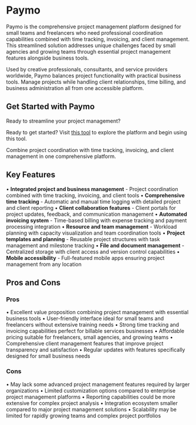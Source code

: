 # Paymo

Paymo is the comprehensive project management platform designed for small teams and freelancers who need professional coordination capabilities combined with time tracking, invoicing, and client management. This streamlined solution addresses unique challenges faced by small agencies and growing teams through essential project management features alongside business tools.

Used by creative professionals, consultants, and service providers worldwide, Paymo balances project functionality with practical business tools. Manage projects while handling client relationships, time billing, and business administration all from one accessible platform.

## Get Started with Paymo

Ready to streamline your project management?

Ready to get started? Visit [this tool](https://www.paymoapp.com) to explore the platform and begin using this tool.

Combine project coordination with time tracking, invoicing, and client management in one comprehensive platform.

## Key Features

• **Integrated project and business management** - Project coordination combined with time tracking, invoicing, and client tools
• **Comprehensive time tracking** - Automatic and manual time logging with detailed project and client reporting
• **Client collaboration features** - Client portals for project updates, feedback, and communication management
• **Automated invoicing system** - Time-based billing with expense tracking and payment processing integration
• **Resource and team management** - Workload planning with capacity visualization and team coordination tools
• **Project templates and planning** - Reusable project structures with task management and milestone tracking
• **File and document management** - Centralized storage with client access and version control capabilities
• **Mobile accessibility** - Full-featured mobile apps ensuring project management from any location

## Pros and Cons

### Pros
• Excellent value proposition combining project management with essential business tools
• User-friendly interface ideal for small teams and freelancers without extensive training needs
• Strong time tracking and invoicing capabilities perfect for billable services businesses
• Affordable pricing suitable for freelancers, small agencies, and growing teams
• Comprehensive client management features that improve project transparency and satisfaction
• Regular updates with features specifically designed for small business needs

### Cons
• May lack some advanced project management features required by larger organizations
• Limited customization options compared to enterprise project management platforms
• Reporting capabilities could be more extensive for complex project analysis
• Integration ecosystem smaller compared to major project management solutions
• Scalability may be limited for rapidly growing teams and complex project portfolios